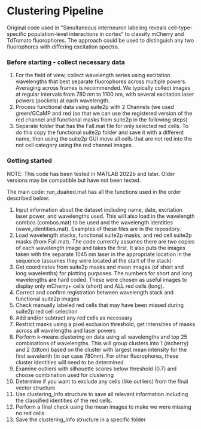 # Clustering Pipeline
 
Original code used in "Simultaneous interneuron labeling reveals cell-type-specific population-level interactions in cortex" to classify mCherry and TdTomato fluorophores. The approach could be used to distinguish any two fluorophores with differing excitation spectra.

### Before starting - collect necessary data
1) For the field of view, collect wavelength series using excitation wavelengths that best separate fluorophores across multiple powers. Averaging across frames is recommended. We typically collect images at regular intervals from 780 nm to 1100 nm, with several excitation laser powers (pockels) at each wavelength.
2) Process functional data using suite2p with 2 Channels (we used green/GCaMP and red (so that we can use the registered version of the red channel and functional masks from suite2p in the following steps)
3) Separate folder that has the Fall.mat file for only selected red cells. To do this copy the functional suite2p folder and save it with a different name, then using the suite2p GUI move all cells that are not red into the not cell category using the red channel images.

### Getting started 
NOTE: This code has been tested in MATLAB 2022b and later. Older versions may be compatible but have not been tested.

The main code: run_dualred.mat has all the functions used in the order described below:

1) Input information about the dataset including name, date, excitation laser power, and wavelengths used. This will also load in the wavelength combos (combos.mat) to be used and the wavelength identities (wave_identities.mat). Examples of these files are in the repository.
2) Load wavelength stacks, functional suite2p masks, and red cell suite2p masks (from Fall.mat). The code currently assumes there are two copies of each wavelength image and takes the first. It also puts the images taken with the separate 1045 nm laser in the appropriate location in the sequence (assumes they were located at the start of the stack)
3) Get coordinates from suite2p masks and mean images (of short and long wavelenths) for plotting purposes. The numbers for short and long wavelengths are hard coded. These were chosen as useful images to display only mCherry+ cells (short) and ALL red cells (long).
4) Correct and confirm registration between wavelength stack and functional suite2p images
5) Check manually labeled red cells that may have been missed during suite2p red cell selection
6) Add and/or subtract any red cells as necessary
7) Restrict masks using a pixel exclusion threshold, get intensities of masks across all wavelengths and laser powers
8) Perform k-means clustering on data using all wavelengths and top 25 combinations of wavelengths. This will group clusters into 1 (mcherry) and 2 (tdtom) based on the cluster with largest mean intensity for the first wavelenth (in our case 780nm). For other fluorophores, these cluster identities will need to be determined.
9) Examine outliers with silhouette scores below threshold (0.7) and choose combination used for clustering
10) Determine if you want to exclude any cells (like outliers) from the final vector structure
11) Use clustering_info structure to save all relevant information including the classified identities of the red cells.
12) Perform a final check using the mean images to make we were missing no red cells
13) Save the clustering_info structure in a specific folder
